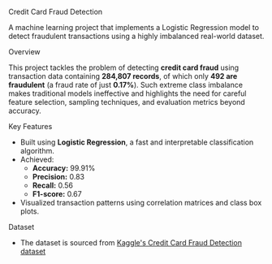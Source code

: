 Credit Card Fraud Detection

A machine learning project that implements a Logistic Regression model to detect fraudulent transactions using a highly imbalanced real-world dataset.

Overview

This project tackles the problem of detecting **credit card fraud** using transaction data containing **284,807 records**, of which only **492 are fraudulent** (a fraud rate of just **0.17%**). Such extreme class imbalance makes traditional models ineffective and highlights the need for careful feature selection, sampling techniques, and evaluation metrics beyond accuracy.

Key Features

- Built using **Logistic Regression**, a fast and interpretable classification algorithm.
- Achieved:
  - **Accuracy:** 99.91%
  - **Precision:** 0.83
  - **Recall:** 0.56
  - **F1-score:** 0.67
- Visualized transaction patterns using correlation matrices and class box plots.

Dataset

- The dataset is sourced from [Kaggle's Credit Card Fraud Detection dataset](https://www.kaggle.com/mlg-ulb/creditcard)
